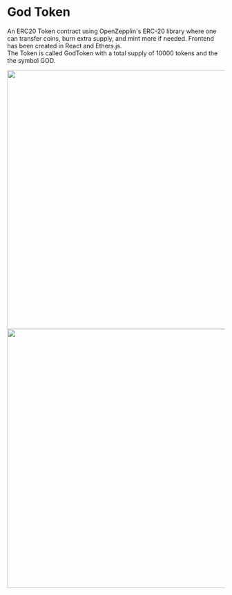 # God Token

An ERC20 Token contract using OpenZepplin's ERC-20 library where one can transfer coins, burn extra supply, and mint more if needed. Frontend has been created in React and Ethers.js.  
The Token is called GodToken with a total supply of 10000 tokens and the the symbol GOD.

<img src="https://i.ibb.co/HdYSmCJ/Screenshot-2022-07-25-170443.png" width="600">

<img src="https://user-images.githubusercontent.com/77715088/180769589-552e0b76-52e6-4d81-aeef-622d79ee885b.png" width="600">
